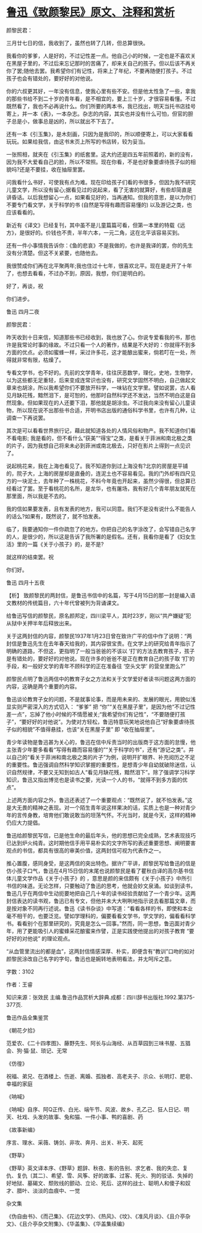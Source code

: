# [鲁迅《致颜黎民》原文、注释和赏析](https://www.vrrw.net/wx/9501.html)

颜黎民君：

三月廿七日的信，我收到了，虽然也转了几转，但总算很快。

我看你的爹爹，人是好的，不过记性差一点。他自己小的时候，一定也是不喜欢关在黑屋子里的，不过后来忘记那时的苦痛了，却来关自己的孩子。但以后该不再关你了罢;随他去罢。我希望你们有记性，将来上了年纪，不要再随便打孩子。不过孩子也会有错处的，要好好的对他说。

你的六叔更其好，一年没有信息，使我心里有些不安。但是他太性急了一些，拿我的那些书给不到二十岁的青年看，是不相宜的，要上三十岁，才很容易看懂。不过既然看了，我也不必再说什么。你们所要的两本书，我已找出，明天当托书店挂号寄上，并一本《表》，一本杂志。杂志的内容，其实也并没有什么可怕，但官的胆子总是小，做事总是凶的，所以就出不下去了。

还有一本《引玉集》，是木刻画，只因为是我印的，所以顺便寄上，可以大家看看玩玩。如果给我信，由这书末页上所写的书店转，较为妥当。

一张照相，就夹在《引玉集》的纸套里。这大约还是四五年前照着的，新的没有，因为我不大爱看自己的脸，所以不常照。现在你看，不是也好象要虐待孩子似的相貌吗?还是不要挂，收在抽屉里罢。

问我看什么书好，可使我有点为难。现在印给孩子们看的书很多，但因为我不研究儿童文学，所以没有留心;据看见过的说起来，看了无害的就算好，有些却简直是讲昏话。以后我想留心一点，如果看见好的，当再通知。但我的意思，是以为你们不要专门看文学，关于科学的书 (自然是写得有趣而容易懂的) 以及游记之类，也应该看看的。

新近有《译文》已经复刊，其中虽不是儿童篇篇可看，但第一本里的特载《远方》，是很好的。价钱也不贵，半年六本，一元二角，这在北平该容易买到。

还有一件小事情我告诉你：《鱼的悲哀》不是我做的，也许是我译的罢，你的先生没有分清楚。但这不关紧要，也随他去。

我很赞成你们再在北平聚两年;我也住过十七年，很喜欢北平。现在是走开了十年了，也想去看看，不过办不到，原因，我想，你们是明白的。

好了，再谈，祝

你们进步。

鲁迅 四月二夜

颜黎民君：

昨天收到十日来信，知道那些书已经收到，我也放了心。你说专爱看我的书，那也许是我常论时事的缘故。不过只看一个人的著作，结果是不大好的：你就得不到多方面的优点。必须如蜜蜂一样，采过许多花，这才能酿出蜜来，倘若叮在一处，所得就非常有限，枯燥了。

专看文学书，也不好的。先前的文学青年，往往厌恶数学，理化，史地，生物学，以为这些都无足重轻，后来变成连常识也没有，研究文学固然不明白，自己做起文章来也胡涂，所以我希望你们不要放开科学，一味钻在文学里。譬如说罢，古人看见月缺花残，黯然泪下，是可恕的，他那时自然科学还不发达，当然不明白这是自然现象。但如果现在的人还要下泪，那他就是胡涂虫。不过我向来没有留心儿童读物，所以现在说不出那些书合适，开明书店出版的通俗科学书里，也许有几种，让调查一下再说罢。

其次是可以看看世界旅行记，藉此就知道各处的人情风俗和物产。我不知道你们看不看电影; 我是看的，但不看什么“获美”“得宝”之类，是看关于菲洲和南北极之类的片子，因为我想自己将来未必到菲洲或南北极去，只好在影片上得到一点见识了。

说起桃花来，我在上海也看见了。我不知道你到过上海没有?北京的房屋是平铺的，院子大，上海的房屋却是直叠的，连泥土也不容易看见。我的门外却有四尺见方的一块泥土，去年种了一株桃花，不料今年竟也开起来，虽然少得很，但总算已经看过了罢。至于看桃花的名所，是龙华，也有屠场，我有好几个青年朋友就死在那里面，所以我是不去的。

我的信如果要发表，且有发表的地方，我可以同意。我们不是没有说什么不能告人的话么?如果有，既然说了，就不怕发表。

临了，我要通知你一件你疏忽了的地方。你把自己的名字涂改了，会写错自己名字的人，是很少的，所以这是告诉了我所署的是假名。还有，我看你是看了《妇女生活》里的一篇《关于小孩子》的，是不是?

就这样的结束罢。祝

你们好。

鲁迅 四月十五夜



【析】 致颜黎民的两封信，是鲁迅书信中的名篇，写于4月15日的那一封是编入语文教材的传统篇目，六十年代曾被列为背诵课文。

给鲁迅写信的颜黎民，原名颜邦定，四川梁平人，其时23岁，刚以“共产嫌疑”犯从狱中关押半年后释放出来。

关于这两封信的内容，颜黎民1937年1月23日曾在致许广平的信中作了说明：“两封信是鲁迅先生在去年春天给我的，其内容很宝贵。在文学上的研究给青年指示了明确的道路，不但这，更指明了一般当爸爸的不该以 ‘打’的方法去教育孩子，孩子是有错处的，要好好的对他说。现在许多的爸爸不是正在教育自己的孩子取 ‘打’的手段，和一般好文学的青年不顾科学的正在准备往 ‘空头文学’ 的营垒里跑么?”

颜黎民点明了鲁迅两信中的教育子女之方法和关于文学爱好者读书问题这两方面的内容，这确是两个重要的内容。

鲁迅谈论教育子女的问题，不是就事论事，而是用未来的、发展的眼光，用貌似浅显实则严密深入的方式切入： “爹爹” 把 “你”“关在黑屋子里”，是因为他“不过记性差一点”，忘掉了他小时候的不情愿被关;“我希望你们有记性”，“不要随便打孩子”，“要好好的对他说”。为使对方轻松，鲁迅特意玩笑地说他自己“好象要虐待孩子似的相貌”不值得悬挂，也该“关在黑屋子里” 即 “收在抽屉里”。

青少年读物是鲁迅甚为关心的，鲁迅在信中斥责当时的出版商于这方面的怠慢，他主张青少年要多看看“写得有趣而容易懂的”“关于科学的书”，还有“游记之类”。并以自己的“看关于菲洲和南北极之类的片子”为例，说明开扩眼界、补充阅历之不足的重要性。鲁迅强调自然科学知识掌握的重要性，是想青少年自幼就破除迷信，认识自然规律，不要又无知到如古人“看见月缺花残，黯然泪下”。除了强调学习科学知识，鲁迅又指出博览也是读书之要，光读一个人的书，“就得不到多方面的优点”。

上述两方面内容之外，鲁迅还表述了一个重要观点：“既然说了，就不怕发表。”这是大无畏的精神之表现。对一个陌生青年说这样果决的话，实质上也是一种对青少年的言传身教，培育他们敢说敢当的坦荡气怀。不光当时，就是今天，这样的精神仍应大力提倡。

鲁迅给颜黎民写信，已是他生命的最后年头，他的思想已完全成熟，艺术表现技巧已达到炉火纯青。这时期他信手用平易朴实的文字所写的表述重要思想、阐明要害观点的书信，都具有很高的审美价值，这两封信可视为代表作之一。

推心置腹，感同身受，是这两信的突出特色。据许广平讲，颜黎民写给鲁迅的信是仿小孩子口气，鲁迅在4月15日信的末尾也说颜黎民是看了瞿秋白译的高尔基书信体儿童文学作品《关于小孩子》的 ，意思是颜的来信颇有《关于小孩子》中所引书信的味道。无论怎样，只要触动了鲁迅的思考，他就会妙文泉涌。如谈到读书，鲁迅几乎在两信中生动扼要地把自己几十年的读书经验贡献给了一个青少年。这两封信表达的读书观，鲁迅已有专文，但他并未大大咧咧地指示说去看那篇文章，而是按对象不同再行述说。鲁迅《读书杂谈》中写道：“看看各样的书，即使和本业毫不相干的，也要泛览。譬如学理科的，偏要看看文学书，学文学的，偏看看科学书。看看别个在那里研究的，究竟是怎么一回事。”然而，同一思想，鲁迅面对青少年，用了更能吸引人的蜜蜂采花酿蜜来作譬，正是实践使他提出的对孩子教育 “要好好的对他说” 的理论观点。

“从血管里流出的都是血”，这两封信情感深厚、朴实，即便含有“教训”口吻的如对颜黎民涂改自己名字的字句，鲁迅也是婉转地表明看法，并尢呵斥之意。

字数：3102

作者：王睿

知识来源：张效民 主编.鲁迅作品赏析大辞典.成都：四川辞书出版社.1992.第375-377页.

鲁迅作品全集鉴赏

《朝花夕拾》

范爱农、《二十四孝图》、藤野先生、阿长与山海经、从百草园到三味书屋、五猖会、狗·猫·鼠、琐记、无常

《仿徨》

祝福、弟兄、在酒楼上、伤逝、离婚、孤独者、高老夫子、示众、长明灯、肥皂、幸福的家庭

《呐喊》

《呐喊》自序、阿Q正传、白光、端午节、风波、故乡、孔乙己、狂人日记、明天、社戏、头发的故事、兔和猫、一件小事、鸭的喜剧、药

《故事新编》

序言、理水、采薇、铸剑、非攻、奔月、出关、补天、起死

《野草》

《野草》英文译本序、《野草》题辞、秋夜、影的告别、求乞者、我的失恋、复仇、复仇〔其二〕、希望、雪、风筝、好的故事、过客、死火、狗的驳诘、失掉的好地狱、墓碣文、颓败线的颤动、立论、死后、这样的战士、聪明人和傻子和奴才、腊叶、淡淡的血痕中、一觉

杂文集

《伪自由书》、《而己集》、《花边文学》、《热风》、《坟》、《准风月谈》、《且介亭杂文》、《且介亭杂文附集》、《华盖集》、《华盖集续编》

